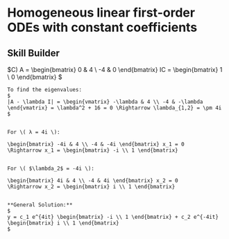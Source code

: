 # Homogeneous linear first-order ODEs with constant coefficients





## Skill Builder
$C)
A = \begin{bmatrix}
0 & 4 \\
-4 & 0
\end{bmatrix}
IC = \begin{bmatrix}
1 \\
0
\end{bmatrix}
$

```{General Solution}
To find the eigenvalues:
$
|A - \lambda I| = \begin{vmatrix} -\lambda & 4 \\ -4 & -\lambda \end{vmatrix} = \lambda^2 + 16 = 0 \Rightarrow \lambda_{1,2} = \pm 4i
$


For \( λ = 4i \):

\begin{bmatrix} -4i & 4 \\ -4 & -4i \end{bmatrix} x_1 = 0 
\Rightarrow x_1 = \begin{bmatrix} -i \\ 1 \end{bmatrix}


For \( $\lambda_2$ = -4i \):

\begin{bmatrix} 4i & 4 \\ -4 & 4i \end{bmatrix} x_2 = 0 
\Rightarrow x_2 = \begin{bmatrix} i \\ 1 \end{bmatrix}


**General Solution:**
$
y = c_1 e^{4it} \begin{bmatrix} -i \\ 1 \end{bmatrix} + c_2 e^{-4it} \begin{bmatrix} i \\ 1 \end{bmatrix}
$
```